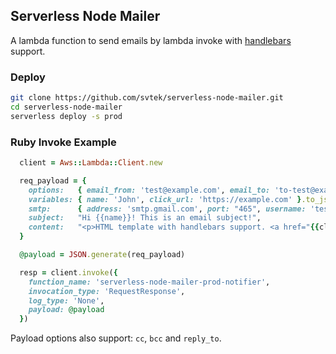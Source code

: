 ## Serverless Node Mailer
A lambda function to send emails by lambda invoke with [handlebars](http://handlebarsjs.com/) support.

### Deploy
```bash
git clone https://github.com/svtek/serverless-node-mailer.git
cd serverless-node-mailer
serverless deploy -s prod
```

### Ruby Invoke Example

```ruby
  client = Aws::Lambda::Client.new

  req_payload = {
    options:   { email_from: 'test@example.com', email_to: 'to-test@example.com' }.to_json,
    variables: { name: 'John', click_url: 'https://example.com' }.to_json,
    smtp:      { address: 'smtp.gmail.com', port: "465", username: 'test', paasword: 'test' }.to_json,
    subject:   "Hi {{name}}! This is an email subject!",
    content:   "<p>HTML template with handlebars support. <a href="{{click_url}}">Click here</a></p>"
  }

  @payload = JSON.generate(req_payload)

  resp = client.invoke({
    function_name: 'serverless-node-mailer-prod-notifier',
    invocation_type: 'RequestResponse',
    log_type: 'None',
    payload: @payload
  })
```

Payload options also support: `cc`, `bcc` and `reply_to`.
